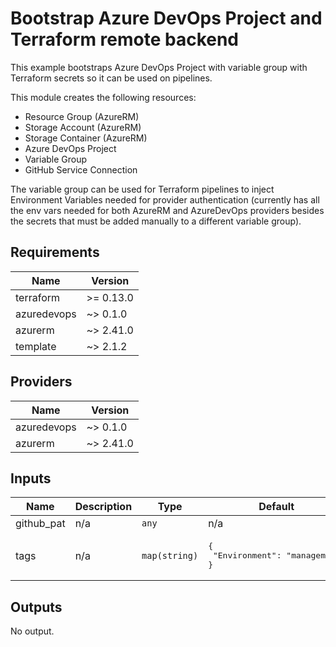 # Bootstrap Azure DevOps Project and Terraform remote backend

This example bootstraps Azure DevOps Project with variable group with
Terraform secrets so it can be used on pipelines.

This module creates the following resources:
* Resource Group (AzureRM)
* Storage Account (AzureRM)
* Storage Container (AzureRM)
* Azure DevOps Project
* Variable Group
* GitHub Service Connection

The variable group can be used for Terraform pipelines to inject Environment Variables needed for
provider authentication (currently has all the env vars needed for both AzureRM and AzureDevOps providers besides
the secrets that must be added manually to a different variable group).

<!-- BEGINNING OF PRE-COMMIT-TERRAFORM DOCS HOOK -->
## Requirements

| Name | Version |
|------|---------|
| terraform | >= 0.13.0 |
| azuredevops | ~> 0.1.0 |
| azurerm | ~> 2.41.0 |
| template | ~> 2.1.2 |

## Providers

| Name | Version |
|------|---------|
| azuredevops | ~> 0.1.0 |
| azurerm | ~> 2.41.0 |

## Inputs

| Name | Description | Type | Default | Required |
|------|-------------|------|---------|:--------:|
| github\_pat | n/a | `any` | n/a | yes |
| tags | n/a | `map(string)` | <pre>{<br>  "Environment": "management"<br>}</pre> | no |

## Outputs

No output.

<!-- END OF PRE-COMMIT-TERRAFORM DOCS HOOK -->
